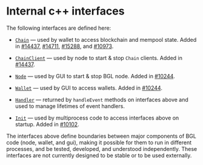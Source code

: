 # Internal c++ interfaces

The following interfaces are defined here:

* [`Chain`](chain.h) — used by wallet to access blockchain and mempool state. Added in [#14437](https://github.com/BGL/BGL/pull/14437), [#14711](https://github.com/BGL/BGL/pull/14711), [#15288](https://github.com/BGL/BGL/pull/15288), and [#10973](https://github.com/BGL/BGL/pull/10973).

* [`ChainClient`](chain.h) — used by node to start & stop `Chain` clients. Added in [#14437](https://github.com/BGL/BGL/pull/14437).

* [`Node`](node.h) — used by GUI to start & stop BGL node. Added in [#10244](https://github.com/BGL/BGL/pull/10244).

* [`Wallet`](wallet.h) — used by GUI to access wallets. Added in [#10244](https://github.com/BGL/BGL/pull/10244).

* [`Handler`](handler.h) — returned by `handleEvent` methods on interfaces above and used to manage lifetimes of event handlers.

* [`Init`](init.h) — used by multiprocess code to access interfaces above on startup. Added in [#10102](https://github.com/BGL/BGL/pull/10102).

The interfaces above define boundaries between major components of BGL code (node, wallet, and gui), making it possible for them to run in different processes, and be tested, developed, and understood independently. These interfaces are not currently designed to be stable or to be used externally.

